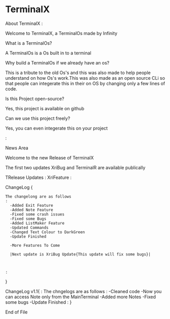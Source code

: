 # TerminalX

About TerminalX
:

Welcome to TerminalX, a TerminalOs made by Infinity

What is a TerminalOs?

A TerminalOs is a Os built in to a terminal

Why build a TerminalOs if we already have an os?

This is a tribute to the old Os's and this was also made to help people understand on how Os's work.This was also made as an open source CLi so that people can integerate this in their on OS by changing only a few lines of code.

Is this Project open-source?

Yes, this project is available on github

Can we use this project freely?

Yes, you can even integerate this on your project

:

News Area

Welcome to the new Release of TerminalX


The first two updates XriBug and TerminalR are available publically

TRelease Updates
:
    XriFeature
:

ChangeLog
{


    The changelong are as follows
    :
      -Added Exit Feature
      -Added Note Feature
      -Fixed some crash issues
      -Fixed some Bugs
      -Added ListMaker Feature
      -Updated Commands
      -Changed Text Colour to DarkGreen
      -Update Finished

      -More Features To Come

      |Next update is XriBug Update{This update will fix some bugs}|



    :

}

ChangeLog v1.1{
  :
  The chngelogs are as follows
  :
    -Cleaned code
    -Now you can access Note only from the MainTerminal
    -Added more Notes
    -Fixed some bugs
    -Update Finished
  :
  }
  
 End of File
